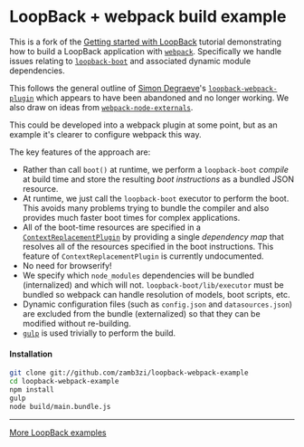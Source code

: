 # LoopBack + webpack build example

This is a fork of the [Getting started with LoopBack](http://docs.strongloop.com/display/LB/Getting+started+with+LoopBack) tutorial demonstrating how to build a LoopBack application with [`webpack`](https://webpack.github.io/). Specifically we handle issues relating to [`loopback-boot`](https://apidocs.strongloop.com/loopback-boot/) and associated dynamic module dependencies.

This follows the general outline of [Simon Degraeve](https://github.com/SimonDegraeve)'s [`loopback-webpack-plugin`](https://github.com/SimonDegraeve/loopback-webpack-plugin) which appears to have been abandoned and no longer working. We also draw on ideas from [`webpack-node-externals`](https://github.com/liady/webpack-node-externals).

This could be developed into a webpack plugin at some point, but as an example it's clearer to configure webpack this way.

The key features of the approach are:
* Rather than call `boot()` at runtime, we perform a `loopback-boot` *compile* at build time and store the resulting *boot instructions* as a bundled JSON resource.
* At runtime, we just call the `loopback-boot` executor to perform the boot. This avoids many problems trying to bundle the compiler and also provides much faster boot times for complex applications.
* All of the boot-time resources are specified in a [`ContextReplacementPlugin`](https://webpack.github.io/docs/list-of-plugins.html#contextreplacementplugin) by providing a single *dependency map* that resolves all of the resources specified in the boot instructions. This feature of `ContextReplacementPlugin` is currently undocumented.
* No need for browserify!
* We specify which `node_modules` dependencies will be bundled (internalized) and which will not. `loopback-boot/lib/executor` must be bundled so webpack can handle resolution of models, boot scripts, etc.
* Dynamic configuration files (such as `config.json` and `datasources.json`) are excluded from the bundle (externalized) so that they can be modified without re-building.
* [`gulp`](http://gulpjs.com) is used trivially to perform the build.

#### Installation

```bash
git clone git://github.com/zamb3zi/loopback-webpack-example
cd loopback-webpack-example
npm install
gulp
node build/main.bundle.js
```

---

[More LoopBack examples](https://github.com/strongloop/loopback-example)
